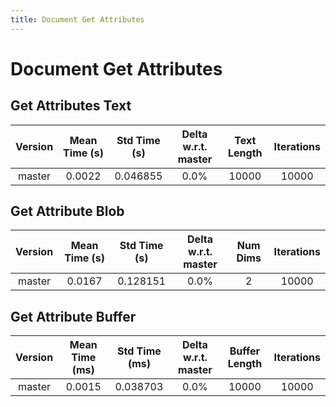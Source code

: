 ```yaml
---
title: Document Get Attributes
---
```

# Document Get Attributes

## Get Attributes Text

| Version | Mean Time (s) | Std Time (s) | Delta w.r.t. master | Text Length | Iterations |
| :---: | :---: | :---: | :---: | :---: | :---: |
| master | 0.0022 | 0.046855 | 0.0% | 10000 | 10000 |
## Get Attribute Blob

| Version | Mean Time (s) | Std Time (s) | Delta w.r.t. master | Num Dims | Iterations |
| :---: | :---: | :---: | :---: | :---: | :---: |
| master | 0.0167 | 0.128151 | 0.0% | 2 | 10000 |
## Get Attribute Buffer

| Version | Mean Time (ms) | Std Time (ms) | Delta w.r.t. master | Buffer Length | Iterations |
| :---: | :---: | :---: | :---: | :---: | :---: |
| master | 0.0015 | 0.038703 | 0.0% | 10000 | 10000 |
